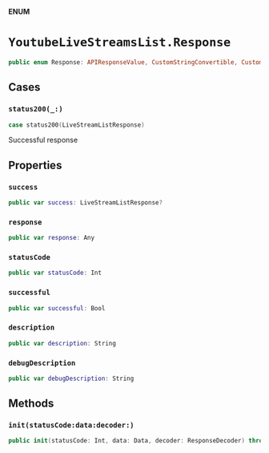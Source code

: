 **ENUM**

# `YoutubeLiveStreamsList.Response`

```swift
public enum Response: APIResponseValue, CustomStringConvertible, CustomDebugStringConvertible
```

## Cases
### `status200(_:)`

```swift
case status200(LiveStreamListResponse)
```

Successful response

## Properties
### `success`

```swift
public var success: LiveStreamListResponse?
```

### `response`

```swift
public var response: Any
```

### `statusCode`

```swift
public var statusCode: Int
```

### `successful`

```swift
public var successful: Bool
```

### `description`

```swift
public var description: String
```

### `debugDescription`

```swift
public var debugDescription: String
```

## Methods
### `init(statusCode:data:decoder:)`

```swift
public init(statusCode: Int, data: Data, decoder: ResponseDecoder) throws
```
